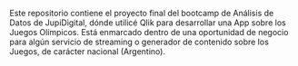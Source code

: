 Este repositorio contiene el proyecto final del bootcamp de Análisis de Datos de JupiDigital, dónde utilicé Qlik para desarrollar una App sobre los Juegos Olímpicos. Está enmarcado dentro de una oportunidad de negocio para algún servicio de streaming o generador de contenido sobre los Juegos, de carácter nacional (Argentino). 
